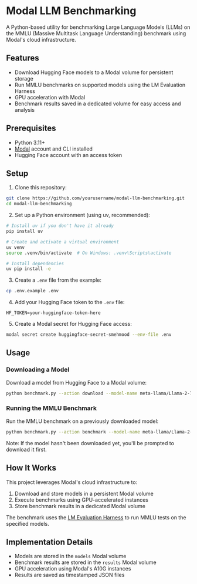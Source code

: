 # Modal LLM Benchmarking

A Python-based utility for benchmarking Large Language Models (LLMs) on the MMLU (Massive Multitask Language Understanding) benchmark using Modal's cloud infrastructure.

## Features

- Download Hugging Face models to a Modal volume for persistent storage
- Run MMLU benchmarks on supported models using the LM Evaluation Harness
- GPU acceleration with Modal
- Benchmark results saved in a dedicated volume for easy access and analysis

## Prerequisites

- Python 3.11+
- [Modal](https://modal.com/) account and CLI installed
- Hugging Face account with an access token

## Setup

1. Clone this repository:

```bash
git clone https://github.com/yourusername/modal-llm-benchmarking.git
cd modal-llm-benchmarking
```

2. Set up a Python environment (using uv, recommended):

```bash
# Install uv if you don't have it already
pip install uv

# Create and activate a virtual environment
uv venv
source .venv/bin/activate  # On Windows: .venv\Scripts\activate

# Install dependencies
uv pip install -e
```

3. Create a `.env` file from the example:

```bash
cp .env.example .env
```

4. Add your Hugging Face token to the `.env` file:

```
HF_TOKEN=your-huggingface-token-here
```

5. Create a Modal secret for Hugging Face access:

```bash
modal secret create huggingface-secret-smehmood --env-file .env
```

## Usage

### Downloading a Model

Download a model from Hugging Face to a Modal volume:

```bash
python benchmark.py --action download --model-name meta-llama/Llama-2-7b-chat-hf
```

### Running the MMLU Benchmark

Run the MMLU benchmark on a previously downloaded model:

```bash
python benchmark.py --action benchmark --model-name meta-llama/Llama-2-7b-chat-hf
```

Note: If the model hasn't been downloaded yet, you'll be prompted to download it first.

## How It Works

This project leverages Modal's cloud infrastructure to:

1. Download and store models in a persistent Modal volume
2. Execute benchmarks using GPU-accelerated instances
3. Store benchmark results in a dedicated Modal volume

The benchmark uses the [LM Evaluation Harness](https://github.com/EleutherAI/lm-evaluation-harness) to run MMLU tests on the specified models.

## Implementation Details

- Models are stored in the `models` Modal volume
- Benchmark results are stored in the `results` Modal volume
- GPU acceleration using Modal's A10G instances
- Results are saved as timestamped JSON files
